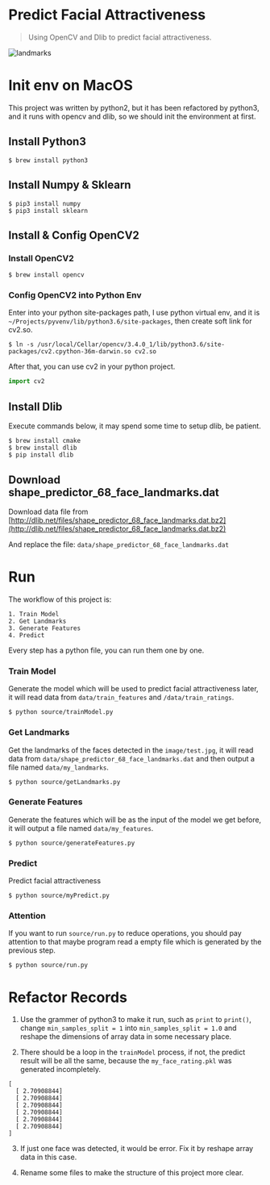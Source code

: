 # Predict Facial Attractiveness

> Using OpenCV and Dlib to predict facial attractiveness.

![landmarks](https://raw.githubusercontent.com/LiuXiaolong19920720/predict-facial-attractiveness/master/image/landmarks.JPG)

# Init env on MacOS

This project was written by python2, but it has been refactored by python3, and it runs with opencv and dlib, so we should init the environment at first.

## Install Python3

```shell
$ brew install python3
```

## Install Numpy & Sklearn

```shell
$ pip3 install numpy
$ pip3 install sklearn
```

## Install & Config OpenCV2

### Install OpenCV2

```shell
$ brew install opencv
```

### Config OpenCV2 into Python Env

Enter into your python site-packages path, I use python virtual env, and it is `~/Projects/pyvenv/lib/python3.6/site-packages`, then create soft link for cv2.so.

```shell
$ ln -s /usr/local/Cellar/opencv/3.4.0_1/lib/python3.6/site-packages/cv2.cpython-36m-darwin.so cv2.so
```

After that, you can use cv2 in your python project.

```python
import cv2
```

## Install Dlib

Execute commands below, it may spend some time to setup dlib, be patient.

```shell
$ brew install cmake
$ brew install dlib
$ pip install dlib
```

## Download shape_predictor_68_face_landmarks.dat

Download data file from [http://dlib.net/files/shape_predictor_68_face_landmarks.dat.bz2](http://dlib.net/files/shape_predictor_68_face_landmarks.dat.bz2)

And replace the file: `data/shape_predictor_68_face_landmarks.dat`

# Run

The workflow of this project is:

```
1. Train Model
2. Get Landmarks
3. Generate Features
4. Predict
```

Every step has a python file, you can run them one by one.

### Train Model

Generate the model which will be used to predict facial attractiveness later, it will read data from `data/train_features` and `/data/train_ratings`.

```shell
$ python source/trainModel.py
```

### Get Landmarks

Get the landmarks of the faces detected in the `image/test.jpg`, it will read data from `data/shape_predictor_68_face_landmarks.dat` and then output a file named `data/my_landmarks`.

```shell
$ python source/getLandmarks.py
```

###  Generate Features

Generate the features which will be as the input of the model we get before, it will output a file named `data/my_features`.

```shell
$ python source/generateFeatures.py
```

### Predict

Predict facial attractiveness

```shell
$ python source/myPredict.py
```

### Attention

If you want to run `source/run.py` to reduce operations, you should pay attention to that maybe program read a empty file which is generated by the previous step.

```shell
$ python source/run.py
```

# Refactor Records

1. Use the grammer of python3 to make it run, such as `print` to `print()`, change `min_samples_split = 1` into `min_samples_split = 1.0` and reshape the dimensions of array data in some necessary place.

2. There should be a loop in the `trainModel` process, if not, the predict result will be all the same, because the `my_face_rating.pkl` was generated incompletely.

```
[
  [ 2.70908844]
  [ 2.70908844]
  [ 2.70908844]
  [ 2.70908844]
  [ 2.70908844]
  [ 2.70908844]
]
```

3. If just one face was detected, it would be error. Fix it by reshape array data in this case.

4. Rename some files to make the structure of this project more clear.
